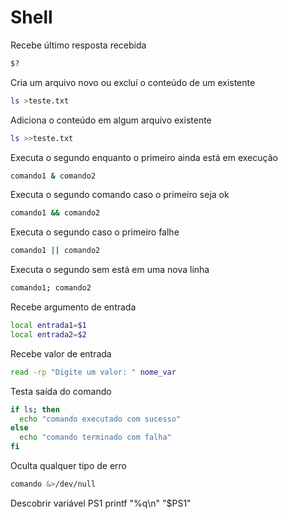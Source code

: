 # Shell

Recebe último resposta recebida
```sh
$?
```

Cria um arquivo novo ou excluí o conteúdo de um existente
```sh
ls >teste.txt
```

Adiciona o conteúdo em algum arquivo existente
```sh
ls >>teste.txt
```

Executa o segundo enquanto o primeiro ainda está em execução
```sh
comando1 & comando2
```

Executa o segundo comando caso o primeiro seja ok
```sh
comando1 && comando2
```

Executa o segundo caso o primeiro falhe
```sh
comando1 || comando2
```

Executa o segundo sem está em uma nova linha
```sh
comando1; comando2
```

Recebe argumento de entrada
```sh
local entrada1=$1
local entrada2=$2
```

Recebe valor de entrada
```sh
read -rp "Digite um valor: " nome_var
```

Testa saída do comando
```sh
if ls; then
  echo "comando executado com sucesso"
else
  echo "comando terminado com falha"
fi
```

Oculta qualquer tipo de erro
```sh
comando &>/dev/null
```

Descobrir variável PS1
printf "%q\n" "$PS1"
